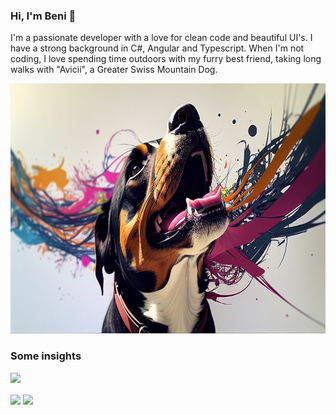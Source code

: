 ### Hi, I'm Beni 👋

I'm a passionate developer with a love for clean code and beautiful UI's. I have a strong background in C#, Angular and Typescript.
When I'm not coding, I love spending time outdoors with my furry best friend, taking long walks with "Avicii", a Greater Swiss Mountain Dog.


<img src="dog.webp" alt="my dog, avicii" height="400" />  



### Some insights
![](https://komarev.com/ghpvc/?username=bschaeublin)  


<span>
  <img align="center" src="https://github-readme-stats.vercel.app/api?username=bschaeublin&count_private=true&show_icons=true&theme=github_dark&hide=stars" />
</span>
<span>
  <img align="center" src="https://github-readme-stats.vercel.app/api/top-langs/?username=bschaeublin&layout=compact&theme=github_dark&count_private=true" />
</span>
   
